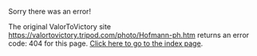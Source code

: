 

Sorry there was an error!

The original ValorToVictory site https://valortovictory.tripod.com/photo/Hofmann-ph.htm returns an error code: 404 for this page. [Click here to go to the index page](../index.md).